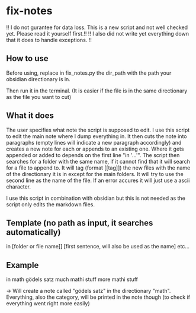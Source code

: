 # fix-notes

!! I do not gurantee for data loss. This is a new script and not well checked yet. Please read it yourself first.!!
!! I also did not write yet everything down that it does to handle exceptions. !!

## How to use

Before using, replace in fix_notes.py the dir_path with the path your obsidian directionary is in.

Then run it in the terminal. (It is easier if the file is in the same directionary as the file you want to cut)

## What it does

The user specifies what note the script is supposed to edit.
I use this script to edit the main note where I dump everything in.
It then cuts the note into paragraphs (empty lines will indicate a new paragraph accordingly) and creates a new note for each or appends to an existing one.
Where it gets appended or added to depends on the first line "in '...'". The script then searches for a folder with the same name, if it cannot find that it will search for a file to append to.
It will tag (format [[tag]]) the new files with the name of the directionary it is in except for the main folders.
It will try to use the second line as the name of the file. If an error accures it will just use a ascii character.

I use this script in combination with obsidian but this is not needed as the script only edits the markdown files.

## Template (no path as input, it searches automatically)

in [folder or file name]]
[first sentence, will also be used as the name]
etc...


## Example

in math
gödels satz
much mathi stuff
more mathi stuff

-> Will create a note called "gödels satz" in the directionary "math". Everything, also the category, will be printed in the note though (to check if everything went right more easily)
